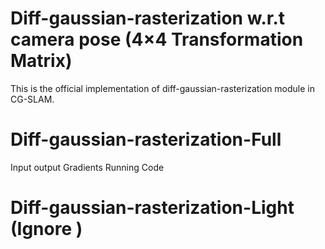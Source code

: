 # Diff-gaussian-rasterization w.r.t camera pose (4×4 Transformation Matrix)
This is the official implementation of diff-gaussian-rasterization module in CG-SLAM.

# Diff-gaussian-rasterization-Full
Input
output
Gradients
Running Code
# Diff-gaussian-rasterization-Light (Ignore )
